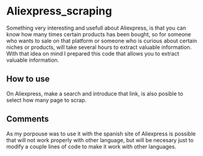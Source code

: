 # Aliexpress_scraping
Something very interesting and usefull about Aliexpress, is that you can know how many times certain products has been bought, so for someone who wants to sale on that platform or someone who is curious about certain niches or products, will take several hours to extract valuable information. With that idea on mind I prepared this code that allows you to extract valuable information. 

## How to use
On Aliexpress, make a search and introduce that link, is also posible to select how many page to scrap. 

## Comments
As my porpouse was to use it with the spanish site of Aliexpress is possible that will not work properly with other language, but will be necesary just to modify a couple lines of code to make it work with other languages. 
